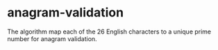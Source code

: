 # anagram-validation
The algorithm map each of the 26 English characters to a unique prime number for anagram validation.
